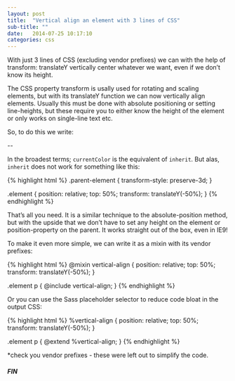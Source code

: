 ```yaml
---
layout: post
title:  "Vertical align an element with 3 lines of CSS"
sub-title: ""
date:   2014-07-25 10:17:10
categories: css
---
```


With just 3 lines of CSS (excluding vendor prefixes) we can with the help of transform: translateY  vertically center whatever we want, even if we don’t know its height.

The CSS property transform is usally used for rotating and scaling elements, but with its translateY function we can now vertically align elements. Usually this must be done with absolute positioning or setting line-heights, but these require you to either know the height of the element or only works on single-line text etc.

So, to do this we write:

--

In the broadest terms; <code>currentColor</code> is the equivalent of <code>inherit</code>. But alas, <code>inherit</code> does not work for something like this: 

{% highlight html %}
.parent-element {
  transform-style: preserve-3d;
}

.element {
  position: relative;
  top: 50%;
  transform: translateY(-50%);
}
{% endhighlight %}

That’s all you need. It is a similar technique to the absolute-position method, but with the upside that we don’t have to set any height on the element or position-property on the parent. It works straight out of the box, even in IE9!

To make it even more simple, we can write it as a mixin with its vendor prefixes:

{% highlight html %}
@mixin vertical-align {
  position: relative;
  top: 50%;
  transform: translateY(-50%);
}

.element p {
  @include vertical-align;
}
{% endhighlight %}

Or you can use the Sass placeholder selector to reduce code bloat in the output CSS:

{% highlight html %}
%vertical-align {
  position: relative;
  top: 50%;
  transform: translateY(-50%);
}

.element p {
  @extend %vertical-align;
}
{% endhighlight %}

*check you vendor prefixes - these were left out to simplify the code.

<h5>FIN</h5>
